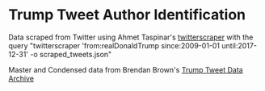 # Trump Tweet Author Identification

Data scraped from Twitter using Ahmet Taspinar's [twitterscraper](https://github.com/taspinar/twitterscraper) with the query "twitterscraper 'from:realDonaldTrump since:2009-01-01 until:2017-12-31' -o scraped_tweets.json"

Master and Condensed data from Brendan Brown's [Trump Tweet Data Archive](https://github.com/bpb27/trump_tweet_data_archive)
